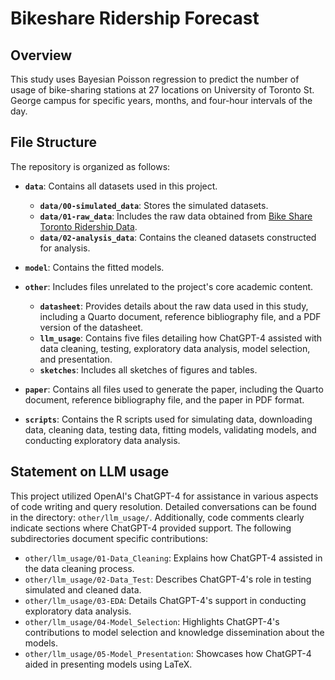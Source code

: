 # Bikeshare Ridership Forecast

## Overview

This study uses Bayesian Poisson regression to predict the number of usage of bike-sharing stations at 27 locations on University of Toronto St. George campus for specific years, months, and four-hour intervals of the day.


## File Structure
The repository is organized as follows:

- **`data`**: Contains all datasets used in this project.  
  - **`data/00-simulated_data`**: Stores the simulated datasets.  
  - **`data/01-raw_data`**: Includes the raw data obtained from [Bike Share Toronto Ridership Data](https://open.toronto.ca/dataset/bike-share-toronto-ridership-data/).  
  - **`data/02-analysis_data`**: Contains the cleaned datasets constructed for analysis.  

- **`model`**: Contains the fitted models.  

- **`other`**: Includes files unrelated to the project's core academic content.  
  - **`datasheet`**: Provides details about the raw data used in this study, including a Quarto document, reference bibliography file, and a PDF version of the datasheet.  
  - **`llm_usage`**: Contains five files detailing how ChatGPT-4 assisted with data cleaning, testing, exploratory data analysis, model selection, and presentation.  
  - **`sketches`**: Includes all sketches of figures and tables.  

- **`paper`**: Contains all files used to generate the paper, including the Quarto document, reference bibliography file, and the paper in PDF format.  

- **`scripts`**: Contains the R scripts used for simulating data, downloading data, cleaning data, testing data, fitting models, validating models, and conducting exploratory data analysis.  


## Statement on LLM usage
This project utilized OpenAI's ChatGPT-4 for assistance in various aspects of code writing and query resolution. Detailed conversations can be found in the directory: `other/llm_usage/`. Additionally, code comments clearly indicate sections where ChatGPT-4 provided support. The following subdirectories document specific contributions:

- `other/llm_usage/01-Data_Cleaning`: Explains how ChatGPT-4 assisted in the data cleaning process.  
- `other/llm_usage/02-Data_Test`: Describes ChatGPT-4's role in testing simulated and cleaned data.  
- `other/llm_usage/03-EDA`: Details ChatGPT-4's support in conducting exploratory data analysis.  
- `other/llm_usage/04-Model_Selection`: Highlights ChatGPT-4's contributions to model selection and knowledge dissemination about the models.  
- `other/llm_usage/05-Model_Presentation`: Showcases how ChatGPT-4 aided in presenting models using LaTeX.  


